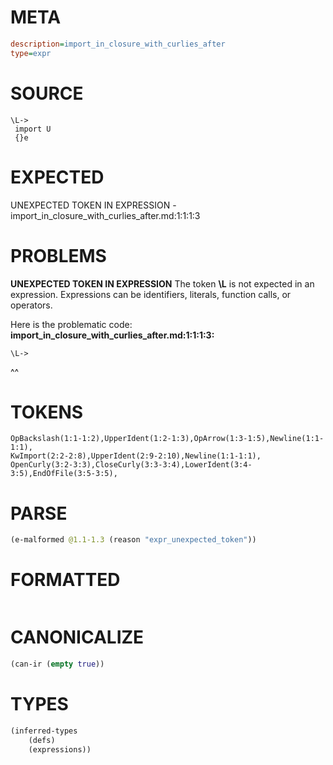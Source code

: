 # META
~~~ini
description=import_in_closure_with_curlies_after
type=expr
~~~
# SOURCE
~~~roc
\L->
 import U
 {}e
~~~
# EXPECTED
UNEXPECTED TOKEN IN EXPRESSION - import_in_closure_with_curlies_after.md:1:1:1:3
# PROBLEMS
**UNEXPECTED TOKEN IN EXPRESSION**
The token **\L** is not expected in an expression.
Expressions can be identifiers, literals, function calls, or operators.

Here is the problematic code:
**import_in_closure_with_curlies_after.md:1:1:1:3:**
```roc
\L->
```
^^


# TOKENS
~~~zig
OpBackslash(1:1-1:2),UpperIdent(1:2-1:3),OpArrow(1:3-1:5),Newline(1:1-1:1),
KwImport(2:2-2:8),UpperIdent(2:9-2:10),Newline(1:1-1:1),
OpenCurly(3:2-3:3),CloseCurly(3:3-3:4),LowerIdent(3:4-3:5),EndOfFile(3:5-3:5),
~~~
# PARSE
~~~clojure
(e-malformed @1.1-1.3 (reason "expr_unexpected_token"))
~~~
# FORMATTED
~~~roc

~~~
# CANONICALIZE
~~~clojure
(can-ir (empty true))
~~~
# TYPES
~~~clojure
(inferred-types
	(defs)
	(expressions))
~~~
